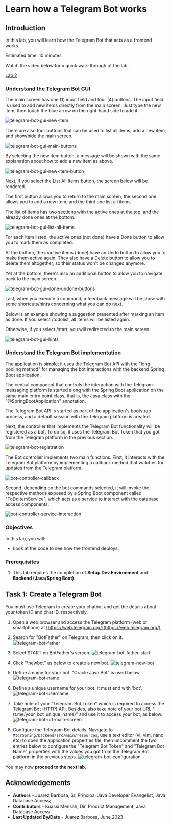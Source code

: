 # Learn how a Telegram Bot works

## Introduction

In this lab, you will learn how the Telegram Bot that acts as a frontend works.

Estimated time: 10 minutes

Watch the video below for a quick walk-through of the lab.


[Lab 2](videohub:1_859wfpo0)

### Understand the Telegram Bot GUI

The main screen has one (1) input field and four (4) buttons. 
The input field is used to add new items directly from the main screen. Just type the new item, then touch the blue arrow on the right-hand side to add it.

![telegram-bot-gui-new-item](images/telegram-bot-gui-new-item.png "telegram bot new todo item")

There are also four buttons that can be used to list all items, add a new item, and show/hide the main screen.

![telegram-bot-gui-main-buttons](images/telegram-bot-gui-main-buttons.png "telegram main screen buttons")

By selecting the new item button, a message will be shown with the same explanation about how to add a new item as above.

![telegram-bot-gui-new-item-button](images/telegram-bot-gui-new-item-button.png "telegram new item button")

Next, if you select the List All Items button, the screen below will be rendered. 

The first button allows you to return to the main screen, the second one allows you to add a new item, and the third one list all items.

The list of items has two sections with the active ones at the top, and the already done ones at the bottom.

![telegram-bot-gui-list-all-items](images/telegram-bot-gui-list-all-items.png "telegram list all items button")

For each item listed, the active ones (not done) have a Done button to allow you to mark them as completed. 

At the bottom, the inactive items (done) have an Undo button to allow you to make them active again. They also have a Delete button to allow you to delete them altogether, so their status won't be changed anymore.

Yet at the bottom, there's also an additional button to allow you to navigate back to the main screen.

![telegram-bot-gui-done-undone-buttons](images/telegram-bot-gui-done-undone-delete.png "telegram done undone and delete buttons")

Last, when you execute a command, a feedback message will be show with some shortcuts/hints concerning what you can do next.

Below is an example showing a suggestion presented after marking an item as done.
If you select /todolist, all items will be listed again. 

Otherwise, if you select /start, you will redirected to the main screen.

![telegram-bot-gui-hints](images/telegram-bot-gui-hints.png "telegram bot hints")

### Understand the Telegram Bot implementation

The application is simple; it uses the Telegram Bot API with the "long pooling method" for managing the bot interactions with the backend Spring Boot application. 

The central component that controls the interaction with the Telegram messaging platform is started along with the Spring Boot application on the same main entry point class, that is, the Java class with the "@SpringBootApplication" annotation.

The Telegram Bot API is started as part of the application's bootstrap process, and a default session with the Telegram platform is created. 

Next, the controller that implements the Telegram Bot functionality will be registered as a bot. To do so, it uses the Telegram Bot Token that you got from the Telegram platform in the previous section.

![telegram-bot-registration](images/telegram-bot-registration.png "bot")

The Bot controller implements two main functions. First, it interacts with the Telegram Bot platform by implementing a callback method that watches for updates from the Telegram platform.

![bot-controller-callback](images/telegram-bot-controller-callback.png "bot controller callback method")

Second, depending on the bot commands selected, it will invoke the respective methods exposed by a Spring Boot component called "ToDoItemService", which acts as a service to interact with the database access components. 

![bot-controller-service-interaction](images/telegram-bot-controller-service-interaction.png "bot controller service interaction")

### Objectives

In this lab, you will:
- Look at the code to see how the frontend deploys.

### Prerequisites

1. This lab requires the completion of **Setup Dev Environment** and **Backend (Java/Spring Boot)**.

## Task 1: Create a Telegram Bot

You must use Telegram to create your chatbot and get the details about your token ID and chat ID, respectively.

  1. Open a web browser and access the Telegram platform (web or smartphone) at [https://web.telegram.org/](https://web.telegram.org/)

  2. Search for "BotFather" on Telegram, then click on it.
![telegram-bot-father](images/telegram-bot-father.png "telegram bot father")

  3. Select START on BotFather's screen.
  ![telegram-bot-father-start](images/telegram-bot-father-start.png "telegram bot father start")

  4. Click "\newbot" as below to create a new bot.
  ![telegram-new-bot](images/telegram-new-bot.png "telegram new bot")

  5. Define a name for your bot. "Oracle Java Bot" is used below.
  ![telegram-bot-name](images/telegram-bot-name.png "telegram bot name")

  6. Define a unique username for your bot. It must end with 'bot'.
  ![telegram-bot-username](images/telegram-bot-username.png "telegram bot username")

  7. Take note of your "Telegram Bot Token" which is required to access the Telegram Bot (HTTP) API. Besides, also take note of your bot URL "(t.me/your_bot_unique_name)" and use it to access your bot, as below.
  ![telegram-bot-url-main-screen](images/telegram-bot-url-main-screen.png "telegram bot url main screen")

  8. Configure the Telegram Bot details. Navigate to `MtdrSpring/backend/src/main/resources`, use a text editor (vi, vim, nano, etc) to open the application.properties file, then uncomment the two entries below to configure the "Telegram Bot Token" and "Telegram Bot Name" properties with the values you got from the Telegram Bot platform in the previous steps.
  ![telegram-bot-configuration](images/telegram-bot-configuration.png "telegram bot configuration")

You may now **proceed to the next lab**.

## Acknowledgements

* **Authors** -  Juarez Barbosa, Sr. Principal Java Developer Evangelist, Java Database Access; 
* **Contributors** - Kuassi Mensah, Dir. Product Management, Java Database Access
* **Last Updated By/Date** - Juarez Barbosa, June 2023
